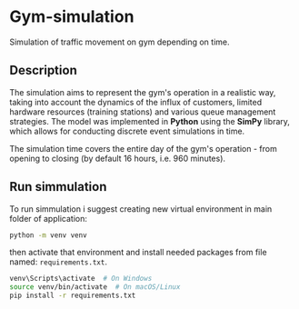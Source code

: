 # Gym-simulation
Simulation of traffic movement on gym depending on time.

## Description
The simulation aims to represent the gym's operation in a realistic way, taking into account the dynamics of the influx of customers, limited hardware resources (training stations) and various queue management strategies. The model was implemented in **Python** using the **SimPy** library, which allows for conducting discrete event simulations in time.

The simulation time covers the entire day of the gym's operation - from opening to closing (by default 16 hours, i.e. 960 minutes).

## Run simmulation
To run simmulation i suggest creating new virtual environment in main folder of application:
```bash
python -m venv venv
```
then activate that environment and install needed packages from file named: `requirements.txt`.
```bash
venv\Scripts\activate  # On Windows  
source venv/bin/activate  # On macOS/Linux  
pip install -r requirements.txt
```
